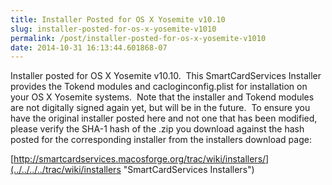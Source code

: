 ```yaml
---
title: Installer Posted for OS X Yosemite v10.10
slug: installer-posted-for-os-x-yosemite-v1010
permalink: /post/installer-posted-for-os-x-yosemite-v1010
date: 2014-10-31 16:13:44.601868-07
---
```


Installer posted for OS X Yosemite v10.10.  This SmartCardServices Installer provides the Tokend modules and cacloginconfig.plist for installation on your OS X Yosemite systems.  Note that the installer and Tokend modules are not digitally signed again yet, but will be in the future.  To ensure you have the original installer posted here and not one that has been modified, please verify the SHA-1 hash of the .zip you download against the hash posted for the corresponding installer from the installers download page:

[http://smartcardservices.macosforge.org/trac/wiki/installers/](../../../../trac/wiki/installers "SmartCardServices Installers")


